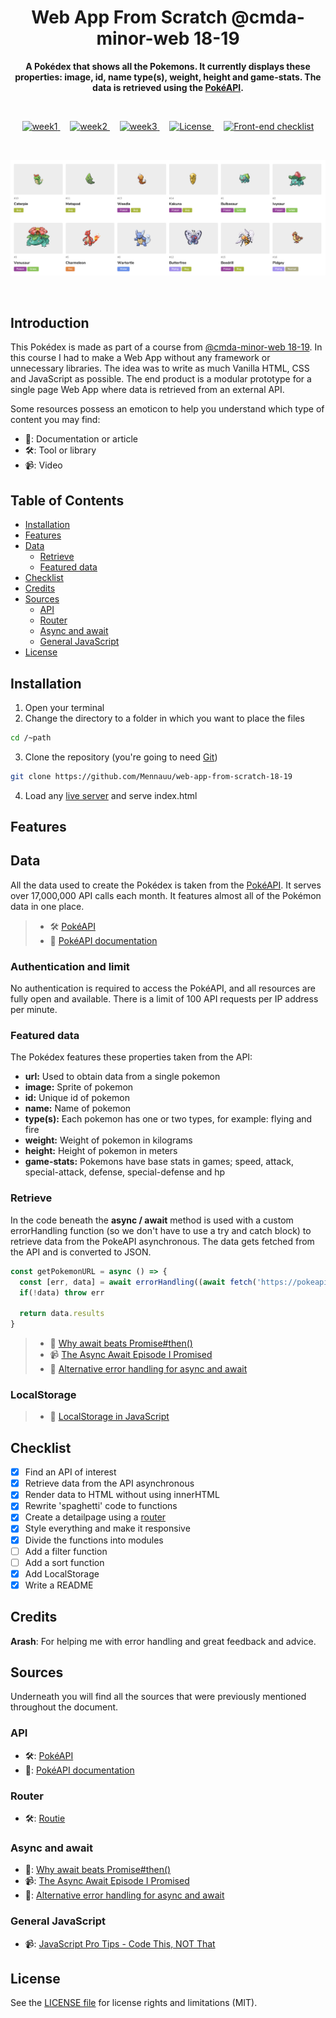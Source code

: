 <h1 align="center">Web App From Scratch @cmda-minor-web 18-19</h1>

<p align="center"><b>A Pokédex that shows all the Pokemons. It currently displays these properties: image, id, name type(s), weight, height and game-stats. The data is retrieved using the <a href="https://pokeapi.co/">PokéAPI</a>.</b>
</p>

<br>

<p align="center">
  <a href="https://mennauu.github.io/web-app-from-scratch-18-19/week1">
    <img src="https://img.shields.io/badge/week-1-brightgreen.svg?style=flat-square" alt="week1">
  </a>
  &nbsp;&nbsp;&nbsp;
  <a href="https://mennauu.github.io/web-app-from-scratch-18-19/week2">
    <img src="https://img.shields.io/badge/week-2-brightgreen.svg?style=flat-square" alt="week2">
  </a>
  &nbsp;&nbsp;&nbsp;
  <a href="https://mennauu.github.io/web-app-from-scratch-18-19/week3">
    <img src="https://img.shields.io/badge/week-3-red.svg?style=flat-square" alt="week3">
  </a>
  &nbsp;&nbsp;&nbsp;
  <a href="https://github.com/Mennauu/web-app-from-scratch-18-19/blob/master/LICENSE">
    <img src="https://img.shields.io/badge/license-MIT-brightgreen.svg?style=flat-square" alt="License">
  </a>
  &nbsp;&nbsp;&nbsp;
  <a href="https://github.com/thedaviddias/Front-End-Checklist/">
    <img src="https://img.shields.io/badge/front‑end_checklist-followed-brightgreen.svg?style=flat-square" alt="Front-end checklist">
  </a>
</p> 

<br>

![preview](week1/public/images/preview.png)

<br>

<!-- ☝️ replace this description with a description of your own work -->
## Introduction
This Pokédex is made as part of a course from [@cmda-minor-web 18-19](https://github.com/cmda-minor-web/web-app-from-scratch-1819). In this course I had to make a Web App without any framework or unnecessary libraries. The idea was to write as much Vanilla HTML, CSS and JavaScript as possible. The end product is a modular prototype for a single page Web App where data is retrieved from an external API.

Some resources possess an emoticon to help you understand which type of content you may find:

- 📖: Documentation or article
- 🛠: Tool or library
- 📹: Video

<!-- Maybe a table of contents here? 📚 -->
## Table of Contents

- [Installation](#installation)
- [Features](#features)
- [Data](#data)
  - [Retrieve](#retrieve)
  - [Featured data](#featured-data)
- [Checklist](#checklist)
- [Credits](#credits)
- [Sources](#sources)
  - [API](#api)
  - [Router](#router)
  - [Async and await](#async-and-await)
  - [General JavaScript](#general-javascript)
- [License](#license)

<!-- How about a section that describes how to install this project? 🤓 -->
## Installation
1. Open your terminal
2. Change the directory to a folder in which you want to place the files
```bash
cd /~path
```
3. Clone the repository (you're going to need [Git](https://www.linode.com/docs/development/version-control/how-to-install-git-on-linux-mac-and-windows/))
```bash
git clone https://github.com/Mennauu/web-app-from-scratch-18-19
```
4. Load any [live server](https://www.npmjs.com/package/live-server) and serve index.html

<!-- ...but how does one use this project? What are its features 🤔 -->
## Features

<!-- What external data source is featured in your project and what are its properties 🌠 -->
## Data
All the data used to create the Pokédex is taken from the [PokéAPI](pokeapi.co). It serves over 17,000,000 API calls each month. It features almost all of the Pokémon data in one place.

> * 🛠 [PokéAPI](https://pokeapi.co/)
> * 📖 [PokéAPI documentation](https://pokeapi.co/docs/v2.html)

### Authentication and limit
No authentication is required to access the PokéAPI, and all resources are fully open and available. There is a limit of 100 API requests per IP address per minute.

### Featured data
The Pokédex features these properties taken from the API:
- **url:** Used to obtain data from a single pokemon
- **image:** Sprite of pokemon
- **id:** Unique id of pokemon
- **name:** Name of pokemon
- **type(s):** Each pokemon has one or two types, for example: flying and fire
- **weight:** Weight of pokemon in kilograms
- **height:** Height of pokemon in meters
- **game-stats:** Pokemons have base stats in games; speed, attack, special-attack, defense, special-defense and hp

### Retrieve
In the code beneath the **async / await** method is used with a custom errorHandling function (so we don't have to use a try and catch block) to retrieve data from the PokeAPI asynchronous. The data gets fetched from the API and is converted to JSON.

```Javascript
const getPokemonURL = async () => {
  const [err, data] = await errorHandling((await fetch('https://pokeapi.co/api/v2/pokemon/?limit=20')).json())
  if(!data) throw err
  
  return data.results
}
```
> * 📖 [Why await beats Promise#then()](https://mathiasbynens.be/notes/async-stack-traces)
> * 📹 [The Async Await Episode I Promised](https://www.youtube.com/watch?v=vn3tm0quoqE)
> * 📖 [Alternative error handling for async and await](https://stackoverflow.com/a/49311904 )

### LocalStorage

> * 📖 [LocalStorage in JavaScript](https://blog.logrocket.com/the-complete-guide-to-using-localstorage-in-javascript-apps-ba44edb53a36)

<!-- Maybe a checklist of done stuff and stuff still on your wishlist? ✅ -->
## Checklist
- [x] Find an API of interest
- [x] Retrieve data from the API asynchronous
- [x] Render data to HTML without using innerHTML
- [X] Rewrite 'spaghetti' code to functions
- [X] Create a detailpage using a [router](http://projects.jga.me/routie/)
- [X] Style everything and make it responsive
- [X] Divide the functions into modules
- [ ] Add a filter function
- [ ] Add a sort function
- [X] Add LocalStorage
- [X] Write a README

<!-- Maybe someone helped me 🤔-->
## Credits
**Arash**: For helping me with error handling and great feedback and advice.

<!-- Maybe I used some awesome sources that I can mention 🤔-->
## Sources
Underneath you will find all the sources that were previously mentioned throughout the document.

### API
- 🛠: [PokéAPI](https://pokeapi.co/)
- 📖: [PokéAPI documentation](https://pokeapi.co/docs/v2.html)

### Router
- 🛠: [Routie](http://projects.jga.me/routie/)

### Async and await
- 📖: [Why await beats Promise#then()](https://mathiasbynens.be/notes/async-stack-traces)
- 📹: [The Async Await Episode I Promised](https://www.youtube.com/watch?v=vn3tm0quoqE)
- 📖: [Alternative error handling for async and await](https://stackoverflow.com/a/49311904 )

### General JavaScript
- 📹: [JavaScript Pro Tips - Code This, NOT That](https://www.youtube.com/watch?v=Mus_vwhTCq0)

<!-- How about a license here? 📜 (or is it a licence?) 🤷 -->
## License 
See the [LICENSE file](https://github.com/Mennauu/web-app-from-scratch-18-19/blob/master/LICENSE) for license rights and limitations (MIT).